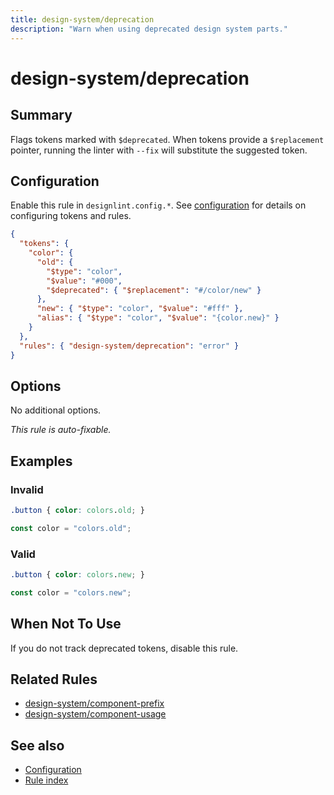 ```yaml
---
title: design-system/deprecation
description: "Warn when using deprecated design system parts."
---
```


# design-system/deprecation

## Summary
Flags tokens marked with `$deprecated`. When tokens provide a `$replacement` pointer, running the linter with `--fix` will substitute the suggested token.

## Configuration
Enable this rule in `designlint.config.*`. See [configuration](../../configuration.md) for details on configuring tokens and rules.

```json
{
  "tokens": {
    "color": {
      "old": {
        "$type": "color",
        "$value": "#000",
        "$deprecated": { "$replacement": "#/color/new" }
      },
      "new": { "$type": "color", "$value": "#fff" },
      "alias": { "$type": "color", "$value": "{color.new}" }
    }
  },
  "rules": { "design-system/deprecation": "error" }
}
```

## Options
No additional options.

*This rule is auto-fixable.*

## Examples

### Invalid

```css
.button { color: colors.old; }
```

```ts
const color = "colors.old";
```

### Valid

```css
.button { color: colors.new; }
```

```ts
const color = "colors.new";
```

## When Not To Use
If you do not track deprecated tokens, disable this rule.

## Related Rules
- [design-system/component-prefix](./component-prefix.md)
- [design-system/component-usage](./component-usage.md)


## See also
- [Configuration](../../configuration.md)
- [Rule index](../index.md)
